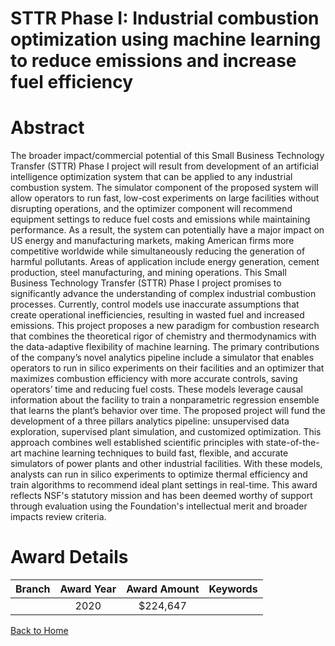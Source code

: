 
STTR Phase I: Industrial combustion optimization using machine learning to reduce emissions and increase fuel efficiency
========================================================================================================================

# Abstract


The broader impact/commercial potential of this Small Business Technology Transfer (STTR) Phase I project will result from development of an artificial intelligence optimization system that can be applied to any industrial combustion system. The simulator component of the proposed system will allow operators to run fast, low-cost experiments on large facilities without disrupting operations, and the optimizer component will recommend equipment settings to reduce fuel costs and emissions while maintaining performance. As a result, the system can potentially have a major impact on US energy and manufacturing markets, making American firms more competitive worldwide while simultaneously reducing the generation of harmful pollutants. Areas of application include energy generation, cement production, steel manufacturing, and mining operations. This Small Business Technology Transfer (STTR) Phase I project promises to significantly advance the understanding of complex industrial combustion processes. Currently, control models use inaccurate assumptions that create operational inefficiencies, resulting in wasted fuel and increased emissions. This project proposes a new paradigm for combustion research that combines the theoretical rigor of chemistry and thermodynamics with the data-adaptive flexibility of machine learning. The primary contributions of the company’s novel analytics pipeline include a simulator that enables operators to run in silico experiments on their facilities and an optimizer that maximizes combustion efficiency with more accurate controls, saving operators’ time and reducing fuel costs. These models leverage causal information about the facility to train a nonparametric regression ensemble that learns the plant’s behavior over time. The proposed project will fund the development of a three pillars analytics pipeline: unsupervised data exploration, supervised plant simulation, and customized optimization. This approach combines well established scientific principles with state-of-the-art machine learning techniques to build fast, flexible, and accurate simulators of power plants and other industrial facilities. With these models, analysts can run in silico experiments to optimize thermal efficiency and train algorithms to recommend ideal plant settings in real-time. This award reflects NSF's statutory mission and has been deemed worthy of support through evaluation using the Foundation's intellectual merit and broader impacts review criteria.  

# Award Details

|Branch|Award Year|Award Amount|Keywords|
| :---: | :---: | :---: | :---: |
||2020|$224,647||
  
  


[Back to Home](https://github.com/chrischow/dod_sbir_awards#548)
